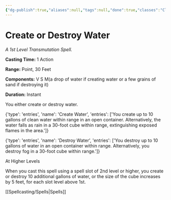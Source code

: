 ```yaml
---
{"dg-publish":true,"aliases":null,"tags":null,"done":true,"classes":"Cleric, Druid,","spellLevel":1,"school":"Transmutation","source":"PHB","permalink":"/spells/create-or-destroy-water/","dgHomeLink":false,"dgPassFrontmatter":true}
---
```


# Create or Destroy Water
*A 1st Level Transmutation Spell.*

**Casting Time:** 1 Action

**Range:** Point, 30 Feet

**Components:** V S M(a drop of water if creating water or a few grains of sand if destroying it)

**Duration:** Instant

You either create or destroy water.



{'type': 'entries', 'name': 'Create Water', 'entries': ['You create up to 10 gallons of clean water within range in an open container. Alternatively, the water falls as rain in a 30-foot cube within range, extinguishing exposed flames in the area.']}



{'type': 'entries', 'name': 'Destroy Water', 'entries': ['You destroy up to 10 gallons of water in an open container within range. Alternatively, you destroy fog in a 30-foot cube within range.']}

At Higher Levels

When you cast this spell using a spell slot of 2nd level or higher, you create or destroy 10 additional gallons of water, or the size of the cube increases by 5 feet, for each slot level above 1st.

[[Spellcasting/Spells|Spells]]